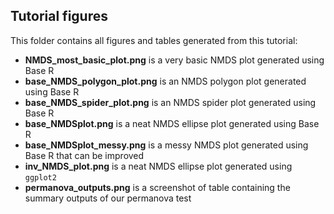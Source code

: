 ## Tutorial figures

This folder contains all figures and tables generated from this tutorial:
- **NMDS_most_basic_plot.png** is a very basic NMDS plot generated using Base R
- **base_NMDS_polygon_plot.png** is an NMDS polygon plot generated using Base R 
- **base_NMDS_spider_plot.png** is an NMDS spider plot generated using Base R
- **base_NMDSplot.png** is a neat NMDS ellipse plot generated using Base R
- **base_NMDSplot_messy.png** is a messy NMDS plot generated using Base R that can be improved
- **inv_NMDS_plot.png** is a neat NMDS ellipse plot generated using `ggplot2` 
- **permanova_outputs.png** is a screenshot of table containing the summary outputs of our permanova test